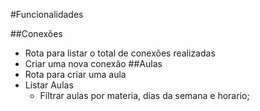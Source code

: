 #Funcionalidades 

##Conexões
- Rota para listar o total de conexões realizadas
- Criar uma nova conexão
##Aulas
- Rota para criar uma aula
- Listar Aulas
    - Filtrar aulas por materia, dias da semana e horario;